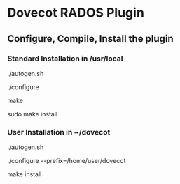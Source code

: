 Dovecot RADOS Plugin
====================

## Configure, Compile, Install the plugin

### Standard Installation in /usr/local
./autogen.sh

./configure

make

sudo make install

### User Installation in ~/dovecot
./autogen.sh

./configure --prefix=/home/user/dovecot

make install
